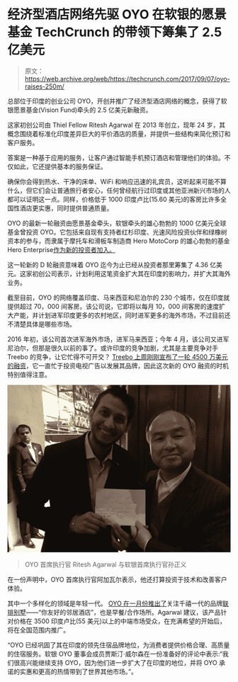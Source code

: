 # 经济型酒店网络先驱 OYO 在软银的愿景基金 TechCrunch 的带领下筹集了 2.5 亿美元

> 原文：<https://web.archive.org/web/https://techcrunch.com/2017/09/07/oyo-raises-250m/>

总部位于印度的创业公司 OYO，开创并推广了经济型酒店网络的概念，获得了软银愿景基金(Vision Fund)牵头的 2.5 亿美元新融资。

这家初创公司由 Thiel Fellow Ritesh Agarwal 在 2013 年创立，现年 24 岁，其概念围绕着标准化印度差异巨大的平价酒店的质量，并提供一些结构来简化预订和客户服务。

答案是一种基于应用的服务，让客户通过智能手机预订酒店和管理他们的体验。不仅如此，它还提供基本的服务保证。

确保你会得到热水、干净的床单、WiFi 和响应迅速的礼宾员，这听起来可能不算什么，但它们会让普通旅行者安心，任何曾经航行过印度或其他亚洲新兴市场的人都可以证明这一点。同样，价格低于 1000 印度卢比(15.60 美元)的客房比许多全国性酒店更实惠，同时提供普通质量。

OYO 的最新一轮融资由愿景基金牵头，软银牵头的雄心勃勃的 1000 亿美元全球基金曾投资 OYO。它包括来自现有支持者红杉印度、光速风险投资伙伴和绿橡树资本的参与，而隶属于摩托车和滑板车制造商 Hero MotoCorp 的雄心勃勃的基金 Hero Enterprise[作为新的投资者加入。](https://web.archive.org/web/20230124080809/https://www.vccircle.com/sunil-munjal-led-hero-enterprise-invests-15-4-mn-in-aavishkaars-new-fund/)

这一轮新的 D 轮融资意味着 OYO 迄今为止已经从投资者那里筹集了 4.36 亿美元。这家初创公司表示，计划利用这笔资金扩大其在印度的影响力，并扩大其海外业务。

截至目前，OYO 的网络覆盖印度、马来西亚和尼泊尔的 230 个城市，仅在印度就提供超过 70，000 间客房。该公司说，它即将以每月 10，000 间客房的速度扩大产能，并计划进军印度更多的农村地区，同时进军更多的海外市场，不过目前还不清楚具体是哪些市场。

2016 年初，该公司首次进军海外市场，进军马来西亚；今年 4 月，该公司又进军尼泊尔，但那是很久以前的事了。或许印度的竞争加剧，尤其是主要竞争对手 Treebo 的竞争，让它忙得不可开交？ [Treebo 上周刚刚宣布了一轮 4500 万美元的融资](https://web.archive.org/web/20230124080809/https://techcrunch.com/2017/08/31/treebo-raises-34m)，它一直忙于投资电视广告以发展其品牌，因此这次新的 OYO 融资的时机特别值得注意。

![](img/bf757a65a3422e17641463370895088c.png)

> OYO 首席执行官 Ritesh Agarwal 与软银首席执行官孙正义

在一份声明中，OYO 首席执行官阿加瓦尔表示，他还打算投资于技术和改善客户体验。

其中一个多样化的领域是年轻一代。 [OYO 在一月份推出了](https://web.archive.org/web/20230124080809/http://economictimes.indiatimes.com/small-biz/startups/oyo-launches-oyo-townhouse/articleshow/56756602.cms)关注千禧一代的品牌[联排别墅](https://web.archive.org/web/20230124080809/http://www.oyotownhouse.com/)——“你友好的邻居酒店”，也是早餐/合作场所。Agarwal 建议，该产品针对价格在 3500 印度卢比(55 美元)以上的中端市场受众，在充满希望的开始后，将在全国范围内推广。

“OYO 已经巩固了其在印度的领先住宿品牌地位，为消费者提供价格合理、高质量的住宿服务。软银 OYO 董事会成员贾斯汀·威尔森在一份准备好的评论中表示:“我们很高兴能继续支持 OYO，因为他们进一步扩大了在印度的地位，并将 OYO 承诺的实惠和更高的热情带到了世界其他市场。”。